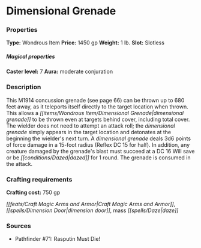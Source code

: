 ﻿---
Title: "Dimensional Grenade"
Type: "Wondrous Item"
Price: "1450 gp"
Weight: "1 lb."
Slot: "Slotless"
Caster level: "7"
Aura: "moderate conjuration"
Description: |
  "This M1914 concussion grenade (see page 66) can be thrown up to 680 feet away, as it teleports itself directly to the target location when thrown. This allows a _dimensional grenade_ to be thrown even at targets behind cover, including total cover. The wielder does not need to attempt an attack roll; the _dimensional grenade_ simply appears in the target location and detonates at the beginning the wielder's next turn. A _dimensional grenade_ deals 3d6 points of force damage in a 15-foot radius (Reflex DC 15 for half). In addition, any creature damaged by the grenade's blast must succeed at a DC 16 Will save or be dazed for 1 round. The grenade is consumed in the attack."
Crafting cost: "750 gp"
Sources: "['Pathfinder #71: Rasputin Must Die!']"
---

# Dimensional Grenade

### Properties

**Type:** Wondrous Item **Price:** 1450 gp **Weight:** 1 lb. **Slot:** Slotless

##### Magical properties

**Caster level:** 7 **Aura:** moderate conjuration

### Description

This M1914 concussion grenade (see page 66) can be thrown up to 680 feet away, as it teleports itself directly to the target location when thrown. This allows a _[[items/Wondrous Item/Dimensional Grenade|dimensional grenade]]_ to be thrown even at targets behind cover, including total cover. The wielder does not need to attempt an attack roll; the _dimensional grenade_ simply appears in the target location and detonates at the beginning the wielder's next turn. A _dimensional grenade_ deals 3d6 points of force damage in a 15-foot radius (Reflex DC 15 for half). In addition, any creature damaged by the grenade's blast must succeed at a DC 16 Will save or be _[[conditions/Dazed|dazed]]_ for 1 round. The grenade is consumed in the attack.

### Crafting requirements

**Crafting cost:** 750 gp

_[[feats/Craft Magic Arms and Armor|Craft Magic Arms and Armor]]_, _[[spells/Dimension Door|dimension door]]_, mass _[[spells/Daze|daze]]_

### Sources

* Pathfinder #71: Rasputin Must Die!